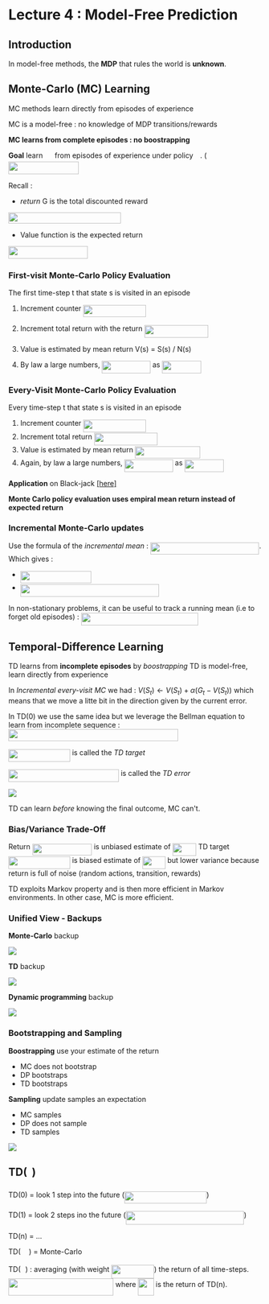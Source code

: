 # Lecture 4 : Model-Free Prediction

## Introduction

In model-free methods, the **MDP** that rules the world is **unknown**.

## Monte-Carlo (MC) Learning

MC methods learn directly from episodes of experience

MC is a model-free : no knowledge of MDP transitions/rewards

**MC learns from complete episodes : no boostrapping** 

**Goal** learn <img src="/Lecture4-Model-Free-Prediction/tex/143c6aa101ce0c82aab772be351df16b.svg?invert_in_darkmode&sanitize=true" align=middle width=16.06802669999999pt height=14.15524440000002pt/> from episodes of experience under policy <img src="/Lecture4-Model-Free-Prediction/tex/f30fdded685c83b0e7b446aa9c9aa120.svg?invert_in_darkmode&sanitize=true" align=middle width=9.96010619999999pt height=14.15524440000002pt/>. (<img src="/Lecture4-Model-Free-Prediction/tex/a6e378ee0764e0c9978f21a39aa95f05.svg?invert_in_darkmode&sanitize=true" align=middle width=139.93589939999998pt height=24.65753399999998pt/>


Recall :
* *return* G is the total discounted reward

<img src="/Lecture4-Model-Free-Prediction/tex/30b2dda7a53ee03bee023f238edaef4c.svg?invert_in_darkmode&sanitize=true" align=middle width=224.13701475000002pt height=22.465723500000017pt/>

* Value function is the expected return

<img src="/Lecture4-Model-Free-Prediction/tex/07b4a3e453e751dd3ca2da0e046f9627.svg?invert_in_darkmode&sanitize=true" align=middle width=158.25680804999996pt height=24.65753399999998pt/>

### First-visit Monte-Carlo Policy Evaluation

The first time-step t that state s is visited in an episode 

1. Increment counter <img src="/Lecture4-Model-Free-Prediction/tex/9f0ead62b7b6ce274dbf5e8df9da2ff5.svg?invert_in_darkmode&sanitize=true" align=middle width=124.8627633pt height=24.65753399999998pt/>

2. Increment total return with the return <img src="/Lecture4-Model-Free-Prediction/tex/a3a39fed9b506fff08f98d72d864dce7.svg?invert_in_darkmode&sanitize=true" align=middle width=126.5888184pt height=24.65753399999998pt/>

3. Value is estimated by mean return V(s) = S(s) / N(s)

4. By law a large numbers, <img src="/Lecture4-Model-Free-Prediction/tex/0a6101a67bf7271d9a99b2435ba64c8c.svg?invert_in_darkmode&sanitize=true" align=middle width=96.68439989999999pt height=24.65753399999998pt/> as <img src="/Lecture4-Model-Free-Prediction/tex/960c87d717b01929185ddfa2676820c2.svg?invert_in_darkmode&sanitize=true" align=middle width=77.49988454999999pt height=24.65753399999998pt/>

### Every-Visit Monte-Carlo Policy Evaluation

Every time-step t that state s is visited in an episode

1. Increment counter <img src="/Lecture4-Model-Free-Prediction/tex/084834181961559f5d5073dcf5200f13.svg?invert_in_darkmode&sanitize=true" align=middle width=124.8627633pt height=24.65753399999998pt/> 
2. Increment total return <img src="/Lecture4-Model-Free-Prediction/tex/a3a39fed9b506fff08f98d72d864dce7.svg?invert_in_darkmode&sanitize=true" align=middle width=126.5888184pt height=24.65753399999998pt/>
3. Value is estimated by mean return <img src="/Lecture4-Model-Free-Prediction/tex/ea256e9130c97c34c2299b147786e334.svg?invert_in_darkmode&sanitize=true" align=middle width=129.96571665pt height=24.65753399999998pt/>
4. Again, by law a large numbers, <img src="/Lecture4-Model-Free-Prediction/tex/0a6101a67bf7271d9a99b2435ba64c8c.svg?invert_in_darkmode&sanitize=true" align=middle width=96.68439989999999pt height=24.65753399999998pt/> as <img src="/Lecture4-Model-Free-Prediction/tex/960c87d717b01929185ddfa2676820c2.svg?invert_in_darkmode&sanitize=true" align=middle width=77.49988454999999pt height=24.65753399999998pt/>

**Application** on Black-jack [[here]](./Applications/monte_carlo_policy_evaluation.ipynb)


**Monte Carlo policy evaluation uses empiral mean return instead of expected return** 


### Incremental Monte-Carlo updates

Use the formula of the *incremental mean* :
<img src="/Lecture4-Model-Free-Prediction/tex/d0cd6fee5657e8916b398e80a3a8b6c3.svg?invert_in_darkmode&sanitize=true" align=middle width=216.81507539999998pt height=24.65753399999998pt/>. Which gives :
* <img src="/Lecture4-Model-Free-Prediction/tex/3317b914ec331c424cb9c0ed536615c5.svg?invert_in_darkmode&sanitize=true" align=middle width=141.18703004999998pt height=24.65753399999998pt/>
* <img src="/Lecture4-Model-Free-Prediction/tex/ef1449da3cd0bebf22096fe574f926df.svg?invert_in_darkmode&sanitize=true" align=middle width=275.72144984999994pt height=24.65753399999998pt/>

In non-stationary problems, it can be useful to track a running mean (i.e to forget old episodes) : 
<img src="/Lecture4-Model-Free-Prediction/tex/893ab197570cb0e43f7a91b684255d83.svg?invert_in_darkmode&sanitize=true" align=middle width=233.51247645pt height=24.65753399999998pt/>


## Temporal-Difference Learning

TD learns from **incomplete episodes** by *boostrapping*
TD is model-free, learn directly from experience


In *Incremental every-visit MC* we had : 
    $V(S_t) \leftarrow V(S_t) + \alpha (G_t - V(S_t))$ 
which means that we move a litte bit in the direction given by the current error.

In TD(0) we use the same idea but we leverage the Bellman equation to learn from incomplete sequence : 
<img src="/Lecture4-Model-Free-Prediction/tex/76ffd7a097bfb9230807a4f7516a52e0.svg?invert_in_darkmode&sanitize=true" align=middle width=337.76725949999997pt height=24.65753399999998pt/>





<img src="/Lecture4-Model-Free-Prediction/tex/f4fac9913a40f49ae900340e1eeee5a6.svg?invert_in_darkmode&sanitize=true" align=middle width=122.96711459999997pt height=24.65753399999998pt/> is called the *TD target*

<img src="/Lecture4-Model-Free-Prediction/tex/93f38902504f093339f51ed36acb137f.svg?invert_in_darkmode&sanitize=true" align=middle width=219.96463994999993pt height=24.65753399999998pt/> is called the *TD error*

<img src='./images/diff_MC-TD.png'>

TD can learn *before* knowing the final outcome, MC can't. 

### Bias/Variance Trade-Off
Return <img src="/Lecture4-Model-Free-Prediction/tex/2d70468f18a4a73317e00739dd5f2a39.svg?invert_in_darkmode&sanitize=true" align=middle width=118.75676174999998pt height=22.465723500000017pt/> is unbiased estimate of <img src="/Lecture4-Model-Free-Prediction/tex/9af5e9d50fa194442f8f33f355b3f834.svg?invert_in_darkmode&sanitize=true" align=middle width=47.17097549999999pt height=24.65753399999998pt/>
TD target <img src="/Lecture4-Model-Free-Prediction/tex/b2bf14e346ab70c2d514534051261066.svg?invert_in_darkmode&sanitize=true" align=middle width=122.96711459999997pt height=24.65753399999998pt/> is biased estimate of <img src="/Lecture4-Model-Free-Prediction/tex/3f81ed330e4e97dc7a32caa2c3647be2.svg?invert_in_darkmode&sanitize=true" align=middle width=45.54298979999999pt height=24.65753399999998pt/> but lower variance because return is full of noise (random actions, transition, rewards)

TD exploits Markov property and is then more efficient in Markov environments. In other case, MC is more efficient.


### Unified View - Backups

**Monte-Carlo** backup  

<img src='images/mc_backup.png'>

**TD** backup

<img src='images/td_backup.png'>

**Dynamic programming** backup

<img src='images/dp_backup.png'>

### Bootstrapping and Sampling

**Boostrapping** use your estimate of the return
* MC does not bootstrap
* DP bootstraps
* TD bootstraps

**Sampling** update samples an expectation
* MC samples
* DP does not sample
* TD samples

<img src='images/unified_view.png'>


## TD(<img src="/Lecture4-Model-Free-Prediction/tex/fd8be73b54f5436a5cd2e73ba9b6bfa9.svg?invert_in_darkmode&sanitize=true" align=middle width=9.58908224999999pt height=22.831056599999986pt/>)

TD(0) = look 1 step into the future (<img src="/Lecture4-Model-Free-Prediction/tex/c417c533849bcdedb93b6c09fd79373b.svg?invert_in_darkmode&sanitize=true" align=middle width=163.59707595pt height=24.65753399999998pt/>)

TD(1) = look 2 steps ino the future (<img src="/Lecture4-Model-Free-Prediction/tex/7501879aa20570e55d180634d0f86c4d.svg?invert_in_darkmode&sanitize=true" align=middle width=235.39966395000002pt height=26.76175259999998pt/>)


TD(n) = ...

TD(<img src="/Lecture4-Model-Free-Prediction/tex/f7a0f24dc1f54ce82fecccbbf48fca93.svg?invert_in_darkmode&sanitize=true" align=middle width=16.43840384999999pt height=14.15524440000002pt/>) = Monte-Carlo

TD(<img src="/Lecture4-Model-Free-Prediction/tex/fd8be73b54f5436a5cd2e73ba9b6bfa9.svg?invert_in_darkmode&sanitize=true" align=middle width=9.58908224999999pt height=22.831056599999986pt/>) : averaging (with weight <img src="/Lecture4-Model-Free-Prediction/tex/d1906ea8459090ad568407b22f215a3b.svg?invert_in_darkmode&sanitize=true" align=middle width=85.22659034999998pt height=26.76175259999998pt/>) the return of all time-steps. <img src="/Lecture4-Model-Free-Prediction/tex/46911fd58616f647e7b401150adfd3d7.svg?invert_in_darkmode&sanitize=true" align=middle width=209.25701775pt height=34.337843099999986pt/> where <img src="/Lecture4-Model-Free-Prediction/tex/1e8f8f06f641b8b8e4f1d9523d637141.svg?invert_in_darkmode&sanitize=true" align=middle width=31.324698899999987pt height=34.337843099999986pt/> is the return of TD(n).

